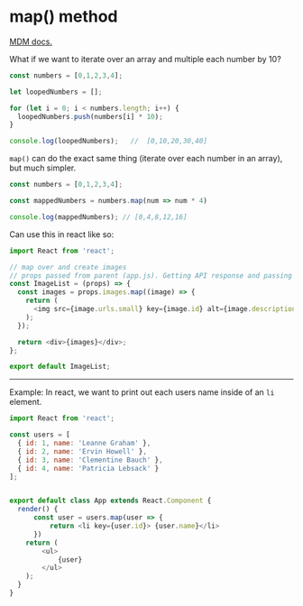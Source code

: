 # map() method

[MDM docs.](https://developer.mozilla.org/en-US/docs/Web/JavaScript/Reference/Global_Objects/Array/map)

What if we want to iterate over an array and multiple each number by 10?
```js
const numbers = [0,1,2,3,4];

let loopedNumbers = [];

for (let i = 0; i < numbers.length; i++) {
  loopedNumbers.push(numbers[i] * 10);
}

console.log(loopedNumbers);   //  [0,10,20,30,40]
```

`map()` can do the exact same thing (iterate over each number in an array), but much simpler. 

```js
const numbers = [0,1,2,3,4];

const mappedNumbers = numbers.map(num => num * 4)

console.log(mappedNumbers); // [0,4,8,12,16]
```

Can use this in react like so:
```js
import React from 'react';

// map over and create images
// props passed from parent (app.js). Getting API response and passing it as props to ImageList.js
const ImageList = (props) => {
  const images = props.images.map((image) => {
    return (
      <img src={image.urls.small} key={image.id} alt={image.description} />
    );
  });

  return <div>{images}</div>;
};

export default ImageList;
```

--- 

Example:
In react, we want to print out each users name inside of an `li` element. 

```js
import React from 'react';

const users = [
  { id: 1, name: 'Leanne Graham' },
  { id: 2, name: 'Ervin Howell' },
  { id: 3, name: 'Clementine Bauch' },
  { id: 4, name: 'Patricia Lebsack' }
];


export default class App extends React.Component {
  render() {
      const user = users.map(user => {
          return <li key={user.id}> {user.name}</li>
      })
    return (
        <ul>
            {user}
        </ul>
    );
  }
}
```
